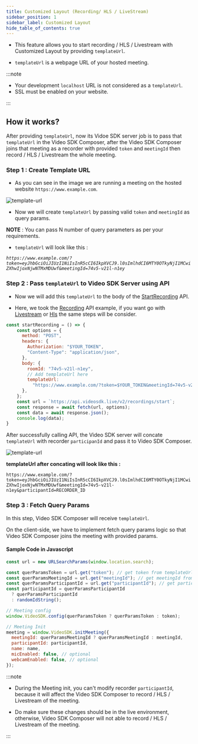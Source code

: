 ```yaml
---
title: Customized Layout (Recording/ HLS / LiveStream)
sidebar_position: 1
sidebar_label: Customized Layout
hide_table_of_contents: true
---
```


- This feature allows you to start recording / HLS / Livestream with Customized Layout by providing `templateUrl`.

- `templateUrl` is a webpage URL of your hosted meeting.

:::note

- Your development `localhost` URL is not considered as a `templateUrl`.
- SSL must be enabled on your website.

:::

## How it works?

After providing `templateUrl`, now its Vidoe SDK server job is to pass that `templateUrl` in the Video SDK Composer, after the Video SDK Composer joins that meeting as a recorder with provided
`token` and `meetingId` then record / HLS / Livestream the whole meeting.

### Step 1 : Create Template URL

- As you can see in the image we are running a meeting on the hosted website `https://www.example.com`.

![template-url](/img/template-url.png)

- Now we will create `templateUrl` by passing valid `token` and `meetingId` as query params.

**NOTE** : You can pass N number of query parameters as per your requirements.

- `templateUrl` will look like this :

_`https://www.example.com/?token=eyJhbGciOiJIUzI1NiIsInR5cCI6IkpXVCJ9.l0sImlhdCI6MTY0OTkyNjI1MCwiZXhwIjoxNjwNTMxMDUwf&meetingId=74v5-v21l-n1ey`_

### Step 2 : Pass `templateUrl` to Video SDK Server using API

- Now we will add this `templateUrl` to the body of the [StartRecording](/api-reference/realtime-communication/start-recording) API.

- Here, we took the [Recording](/api-reference/realtime-communication/start-recording) API example, if you want go with [Livestream](/api-reference/realtime-communication/start-livestream) or [Hls](/api-reference/realtime-communication/start-hlsStream) the same steps will be consider.

```js
const startRecording = () => {
    const options = {
      method: "POST",
      headers: {
        Authorization: "$YOUR_TOKEN",
        "Content-Type": "application/json",
      },
      body: {
        roomId: "74v5-v21l-n1ey",
        // Add templateUrl here
        templateUrl:
          "https://www.example.com/?token=$YOUR_TOKEN&meetingId=74v5-v21l-n1ey",
      },
    };
    const url = `https://api.videosdk.live/v2/recordings/start`;
    const response = await fetch(url, options);
    const data = await response.json();
    console.log(data);
}
```

After successfully calling API, the Video SDK server will concate `templateUrl` with recorder `participanId` and pass it to Video SDK Composer.

![template-url](/img/template_url_flow.png)

**templateUrl after concating will look like this :**

`https://www.example.com/?token=eyJhbGciOiJIUzI1NiIsInR5cCI6IkpXVCJ9.l0sImlhdCI6MTY0OTkyNjI1MCwiZXhwIjoxNjwNTMxMDUwf&meetingId=74v5-v21l-n1ey&participantId=RECORDER_ID`

### Step 3 : Fetch Query Params

In this step, Video SDK Composer will receive `templateUrl`.

On the client-side, we have to implement fetch query params logic so that Video SDK Composer joins the meeting with provided params.

#### Sample Code in Javascript

```js
const url = new URLSearchParams(window.location.search);

const querParamsToken = url.get("token"); // get token from templateUrl queryParams
const querParamsMeetingId = url.get("meetingId"); // get meetingId from templateUrl queryParams
const querParamsParticipantId = url.get("participantId"); // get participantId from templateUrl queryParams
const participantId = querParamsParticipantId
  ? querParamsParticipantId
  : randomIdString();

// Meeting config
window.VideoSDK.config(querParamsToken ? querParamsToken : token);

// Meeting Init
meeting = window.VideoSDK.initMeeting({
  meetingId: querParamsMeetingId ? querParamsMeetingId : meetingId,
  participantId: participantId,
  name: name,
  micEnabled: false, // optional
  webcamEnabled: false, // optional
});
```

:::note

- During the Meeting init, you can't modify recorder `participantId`, because it will affect the Video SDK Composer to record / HLS / Livestream of the meeting.

- Do make sure these changes should be in the live environment, otherwise, Video SDK Composer will not able to record / HLS / Livestream of the meeting.

:::
